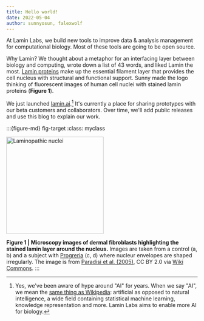 ```yaml
---
title: Hello world!
date: 2022-05-04
author: sunnyosun, falexwolf
---
```


At Lamin Labs, we build new tools to improve data & analysis management for computational biology.
Most of these tools are going to be open source.

Why Lamin? We thought about a metaphor for an interfacing layer between biology and computing, wrote down a list of 43 words, and liked Lamin the most.
[Lamin proteins](https://en.wikipedia.org/wiki/Lamin) make up the essential filament layer that provides the cell nucleus with structural and functional support.
Sunny made the logo thinking of fluorescent images of human cell nuclei with stained lamin proteins (**Figure 1**).

We just launched [lamin.ai](https://lamin.ai).[^ai]
It's currently a place for sharing prototypes with our beta customers and collaborators.
Over time, we'll add public releases and use this blog to explain our work.

:::{figure-md} fig-target
:class: myclass

<img width="256" alt="Laminopathic nuclei" src="https://upload.wikimedia.org/wikipedia/commons/2/28/Laminopathic_nuclei.jpg">

**Figure 1 | Microscopy images of dermal fibroblasts highlighting the stained lamin layer around the nucleus.** Images are taken from a control (a, b) and a subject with [Progreria](https://en.wikipedia.org/wiki/Progeria) (c, d) where nucleur envelopes are shaped irregularly. The image is from [Paradisi et al. (2005)](https://doi.org/10.1186/1471-2121-6-27), CC BY 2.0 via [Wiki Commons](https://commons.wikimedia.org/wiki/File:Laminopathic_nuclei.jpg).
:::

<!-- prettier-ignore -->
[^ai]: Yes, we've been aware of hype around "AI" for years.
    When we say "AI", we mean the [same thing as Wikipedia](https://en.wikipedia.org/wiki/Artificial_intelligence): artificial as opposed to natural intelligence, a wide field containing statistical machine learning, knowledge representation and more.
    Lamin Labs aims to enable more AI for biology.
